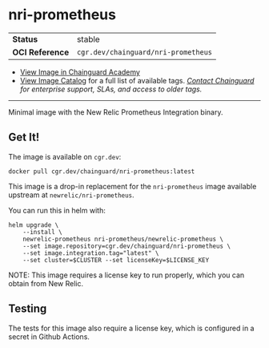 <!--monopod:start-->
# nri-prometheus
| | |
| - | - |
| **Status** | stable |
| **OCI Reference** | `cgr.dev/chainguard/nri-prometheus` |


* [View Image in Chainguard Academy](https://edu.chainguard.dev/chainguard/chainguard-images/reference/nri-prometheus/overview/)
* [View Image Catalog](https://console.enforce.dev/images/catalog) for a full list of available tags.
*[Contact Chainguard](https://www.chainguard.dev/chainguard-images) for enterprise support, SLAs, and access to older tags.*

---
<!--monopod:end-->

Minimal image with the New Relic Prometheus Integration binary.

## Get It!

The image is available on `cgr.dev`:

```
docker pull cgr.dev/chainguard/nri-prometheus:latest
```

This image is a drop-in replacement for the `nri-prometheus` image available upstream at `newrelic/nri-prometheus`.

You can run this in helm with:

```shell
helm upgrade \
    --install \
    newrelic-prometheus nri-prometheus/newrelic-prometheus \
    --set image.repository=cgr.dev/chainguard/nri-prometheus \
    --set image.integration.tag="latest" \
    --set cluster=$CLUSTER --set licenseKey=$LICENSE_KEY
```

NOTE: This image requires a license key to run properly, which you can obtain from New Relic.

## Testing

The tests for this image also require a license key, which is configured in a secret in Github Actions.
